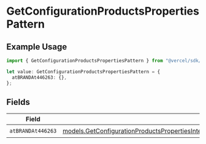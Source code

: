 # GetConfigurationProductsPropertiesPattern

## Example Usage

```typescript
import { GetConfigurationProductsPropertiesPattern } from "@vercel/sdk/models/getconfigurationproductsop.js";

let value: GetConfigurationProductsPropertiesPattern = {
  atBRANDAt446263: {},
};
```

## Fields

| Field                                                                                                                                                                                                                                          | Type                                                                                                                                                                                                                                           | Required                                                                                                                                                                                                                                       | Description                                                                                                                                                                                                                                    |
| ---------------------------------------------------------------------------------------------------------------------------------------------------------------------------------------------------------------------------------------------- | ---------------------------------------------------------------------------------------------------------------------------------------------------------------------------------------------------------------------------------------------- | ---------------------------------------------------------------------------------------------------------------------------------------------------------------------------------------------------------------------------------------------- | ---------------------------------------------------------------------------------------------------------------------------------------------------------------------------------------------------------------------------------------------- |
| `atBRANDAt446263`                                                                                                                                                                                                                              | [models.GetConfigurationProductsPropertiesIntegrationsResponse200ApplicationJSONResponseBodyProductsAtBRANDAt446263](../models/getconfigurationproductspropertiesintegrationsresponse200applicationjsonresponsebodyproductsatbrandat446263.md) | :heavy_check_mark:                                                                                                                                                                                                                             | N/A                                                                                                                                                                                                                                            |